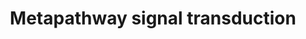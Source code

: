 ---
annotations:
- id: PW:0000003
  parent: signaling pathway
  type: Pathway Ontology
  value: signaling pathway
authors:
- Pieter Giesbertz
- Khanspers
- MaintBot
- AlexanderPico
- Elisa
- Eweitz
- RaatsS
description: ''
last-edited: 2021-05-27
organisms:
- Caenorhabditis elegans
redirect_from:
- /index.php/Pathway:WP1546
- /instance/WP1546
- /instance/WP1546_r118362
revision: r118362
schema-jsonld:
- '@context': https://schema.org/
  '@id': https://wikipathways.github.io/pathways/WP1546.html
  '@type': Dataset
  creator:
    '@type': Organization
    name: WikiPathways
  description: ''
  keywords:
  - C10H11.8
  - Y73B6BL.21
  - adm-4
  - age-1
  - akt-1
  - akt-2
  - aph-1
  - aph-2
  - apr-1
  - apx-1
  - bar-1
  - cfz-2
  - cwn-1
  - cwn-2
  - daf-1
  - daf-12
  - daf-14
  - daf-15
  - daf-16
  - daf-18
  - daf-2
  - daf-3
  - daf-4
  - daf-5
  - daf-7
  - daf-8
  - dbl-1
  - dlk-1
  - dsh-1
  - dsh-2
  - dsl-1
  - egl-15
  - egl-17
  - egl-20
  - gcs-1
  - glp-1
  - hif-1
  - hmp-2
  - hop-1
  - jkk-1
  - jnk-1
  - kin-19
  - ksr-1
  - ksr-2
  - lag-1
  - lag-2
  - let-23
  - let-363
  - let-60
  - let-756
  - lin-12
  - lin-17
  - lin-23
  - lin-3
  - lin-31
  - lin-44
  - lin-45
  - lit-1
  - lrp-1
  - mek-1
  - mek-2
  - mig-1
  - mig-5
  - mkk-4
  - mom-1
  - mom-2
  - mom-4
  - mom-5
  - mpk-1
  - mpk-2
  - nsy-1
  - par-1
  - pdk-1
  - pen-2
  - pmk-1
  - pmk-2
  - pmk-3
  - pop-1
  - pry-1
  - rheb-1
  - rict-1
  - rps-6
  - rsks-1
  - sek-1
  - sel-12
  - sel-8
  - sem-5
  - sgk-1
  - sinh-1
  - skn-1
  - sma-2
  - sma-3
  - sma-4
  - sma-6
  - sma-9
  - sos-1
  - sup-17
  - tag-68
  - tap-1
  - tig-2
  - tig-3
  - tir-1
  - unc-129
  - unc-37
  - unc-43
  - unc-51
  - wrm-1
  license: CC0
  name: Metapathway signal transduction
seo: CreativeWork
title: Metapathway signal transduction
wpid: WP1546
---